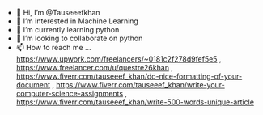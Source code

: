 - 👋 Hi, I’m @Tauseeefkhan
- 👀 I’m interested in Machine Learning
- 🌱 I’m currently learning python
- 💞️ I’m looking to collaborate on python
- 📫 How to reach me ... https://www.upwork.com/freelancers/~0181c2f278d9fef5e5 , https://www.freelancer.com/u/questre26khan , 
https://www.fiverr.com/tauseeef_khan/do-nice-formatting-of-your-document , https://www.fiverr.com/tauseeef_khan/write-your-computer-science-assignments ,
https://www.fiverr.com/tauseeef_khan/write-500-words-unique-article
<!---
Tauseeefkhan/Tauseeefkhan is a ✨ special ✨ repository because its `README.md` (this file) appears on your GitHub profile.
You can click the Preview link to take a look at your changes.
--->
